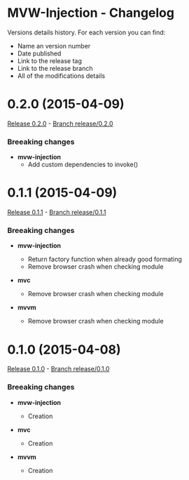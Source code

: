 # MVW-Injection - Changelog

Versions details history. For each version you can find:
* Name an version number
* Date published
* Link to the release tag
* Link to the release branch
* All of the modifications details

<a name="0.2.0"></a>
# 0.2.0 (2015-04-09)

[Release 0.2.0](https://github.com/XavierBoubert/mvw-injection/releases/tag/0.2.0) - [Branch release/0.2.0](https://github.com/XavierBoubert/mvw-injection/tree/0.2.0)

### Breeaking changes

- **mvw-injection**
  - Add custom dependencies to invoke()

<a name="0.1.1"></a>
# 0.1.1 (2015-04-09)

[Release 0.1.1](https://github.com/XavierBoubert/mvw-injection/releases/tag/0.1.1) - [Branch release/0.1.1](https://github.com/XavierBoubert/mvw-injection/tree/0.1.1)

### Breeaking changes

- **mvw-injection**
  - Return factory function when already good formating
  - Remove browser crash when checking module

- **mvc**
  - Remove browser crash when checking module

- **mvvm**
  - Remove browser crash when checking module

<a name="0.1.0"></a>
# 0.1.0 (2015-04-08)

[Release 0.1.0](https://github.com/XavierBoubert/mvw-injection/releases/tag/0.1.0) - [Branch release/0.1.0](https://github.com/XavierBoubert/mvw-injection/tree/0.1.0)

### Breeaking changes

- **mvw-injection**
  - Creation

- **mvc**
  - Creation

- **mvvm**
  - Creation
